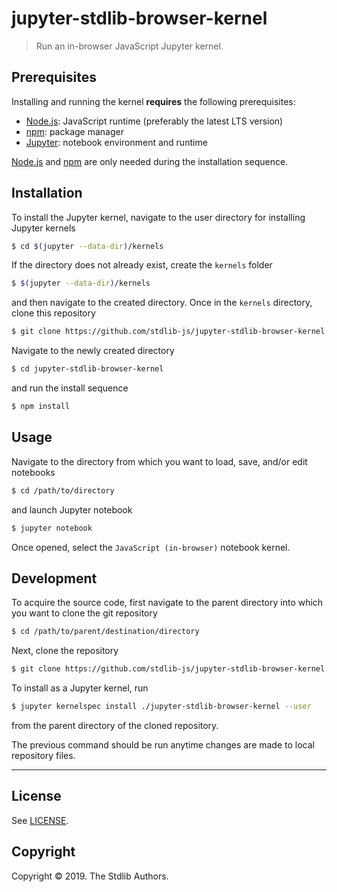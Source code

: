 <!--

@license Apache-2.0

Copyright (c) 2019 The Stdlib Authors.

Licensed under the Apache License, Version 2.0 (the "License");
you may not use this file except in compliance with the License.
You may obtain a copy of the License at

   http://www.apache.org/licenses/LICENSE-2.0

Unless required by applicable law or agreed to in writing, software
distributed under the License is distributed on an "AS IS" BASIS,
WITHOUT WARRANTIES OR CONDITIONS OF ANY KIND, either express or implied.
See the License for the specific language governing permissions and
limitations under the License.

-->

# jupyter-stdlib-browser-kernel

> Run an in-browser JavaScript Jupyter kernel.

<!-- Section to include introductory text. Make sure to keep an empty line after the intro `section` element and another before the `/section` close. -->

<section class="intro">

## Prerequisites

Installing and running the kernel **requires** the following prerequisites:

-   [Node.js][node-js]: JavaScript runtime (preferably the latest LTS version)
-   [npm][npm]: package manager
-   [Jupyter][jupyter]: notebook environment and runtime

[Node.js][node-js] and [npm][npm] are only needed during the installation sequence.

## Installation

To install the Jupyter kernel, navigate to the user directory for installing Jupyter kernels

```bash
$ cd $(jupyter --data-dir)/kernels
```

If the directory does not already exist, create the `kernels` folder

```bash
$ $(jupyter --data-dir)/kernels
```

and then navigate to the created directory. Once in the `kernels` directory, clone this repository

```bash
$ git clone https://github.com/stdlib-js/jupyter-stdlib-browser-kernel.git
```

Navigate to the newly created directory

```bash
$ cd jupyter-stdlib-browser-kernel
```

and run the install sequence

```bash
$ npm install
```

## Usage

Navigate to the directory from which you want to load, save, and/or edit notebooks

```bash
$ cd /path/to/directory
```

and launch Jupyter notebook

```bash
$ jupyter notebook
```

Once opened, select the `JavaScript (in-browser)` notebook kernel.

## Development

To acquire the source code, first navigate to the parent directory into which you want to clone the git repository

```bash
$ cd /path/to/parent/destination/directory
```

Next, clone the repository

```bash
$ git clone https://github.com/stdlib-js/jupyter-stdlib-browser-kernel.git
```

To install as a Jupyter kernel, run

```bash
$ jupyter kernelspec install ./jupyter-stdlib-browser-kernel --user
```

from the parent directory of the cloned repository.

The previous command should be run anytime changes are made to local repository files.

* * *

## License

See [LICENSE][license].

## Copyright

Copyright © 2019. The Stdlib Authors.

</section>

<!-- /.intro -->

<!-- Section for all links. Make sure to keep an empty line after the `section` element and another before the `/section` close. -->

<section class="links">

[license]: https://raw.githubusercontent.com/stdlib-js/jupyter-stdlib-browser-kernel/master/LICENSE

[node-js]: https://nodejs.org/en/

[npm]: https://www.npmjs.com/

[jupyter]: https://jupyter.org/install

</section>

<!-- /.links -->
